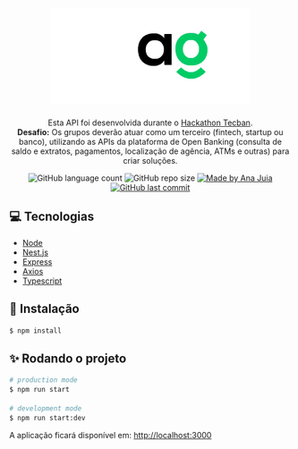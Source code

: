 <div align="center">
  <h1>
    <img src="./agiliza.gif" />
  </h1>
  <p>
Esta API foi desenvolvida durante o <a href="https://hackathon.tecban.com.br/"><span>Hackathon Tecban</span></a>.<br>
<strong>Desafio:</strong> Os grupos deverão atuar como um terceiro (fintech, startup ou banco), utilizando as APIs da plataforma de Open Banking (consulta de saldo e extratos, pagamentos, localização de agência, ATMs e outras) para criar soluções.
</p>

  <div>
    <img alt="GitHub language count" src="https://img.shields.io/github/languages/count/anajuliabit/api-agiliza?color=%233a86ff">
    <img alt="GitHub repo size" src="https://img.shields.io/github/repo-size/anajuliabit/api-agiliza?color=233a86ff">
    <a href="https://www.linkedin.com/in/anajuliabit/">
      <img alt="Made by Ana Juia" src="https://img.shields.io/badge/made%20by-Ana%20Julia-%23?color=%233a86ff">
    </a>
    <a href="https://github.com/anajuliabit/megahack-sebrae-backend/commits/master">
      <img alt="GitHub last commit" src="https://img.shields.io/github/last-commit/anajuliabit/api-agiliza?color=%233a86ff">
    </a>
  </div>
</div>

## :computer: Tecnologias

- [Node](https://nodejs.org/en/)
- [Nest.js](https://nestjs.com/)
- [Express](https://expressjs.com/pt-br/)
- [Axios](https://github.com/axios/axios)
- [Typescript](https://www.typescriptlang.org/)

## :wrench: Instalação

```bash
$ npm install
```

## :sparkles: Rodando o projeto

```bash
# production mode
$ npm run start

# development mode
$ npm run start:dev

```

A aplicação ficará disponível em: [http://localhost:3000](http://localhost:3000)
